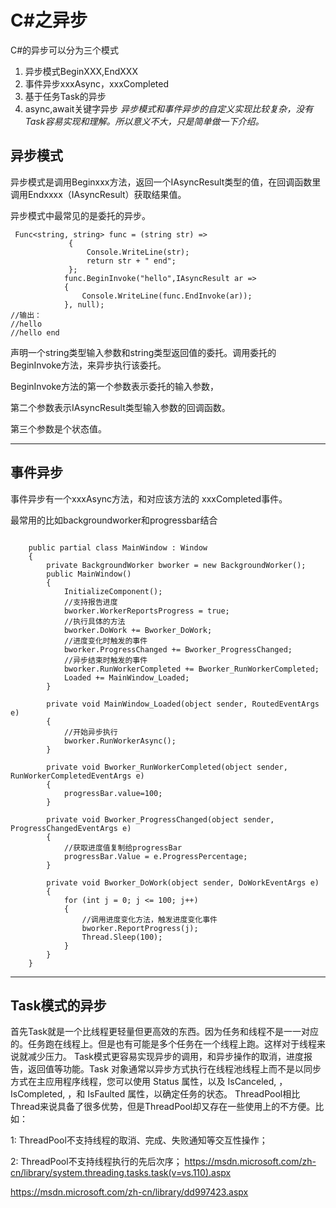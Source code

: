# C#之异步
C#的异步可以分为三个模式

1. 异步模式BeginXXX,EndXXX
2. 事件异步xxxAsync，xxxCompleted
3. 基于任务Task的异步
4. async,await关键字异步
*异步模式和事件异步的自定义实现比较复杂，没有Task容易实现和理解。所以意义不大，只是简单做一下介绍。*

## 异步模式

异步模式是调用Beginxxx方法，返回一个IAsyncResult类型的值，在回调函数里调用Endxxxx（IAsyncResult）获取结果值。

异步模式中最常见的是委托的异步。
```CSharp
 Func<string, string> func = (string str) =>
             {
                 Console.WriteLine(str);
                 return str + " end";
             };
            func.BeginInvoke("hello",IAsyncResult ar =>
            {
                Console.WriteLine(func.EndInvoke(ar));
            }, null);
//输出：
//hello
//hello end
```
声明一个string类型输入参数和string类型返回值的委托。调用委托的BeginInvoke方法，来异步执行该委托。

BeginInvoke方法的第一个参数表示委托的输入参数，

第二个参数表示IAsyncResult类型输入参数的回调函数。

第三个参数是个状态值。


---

## 事件异步

事件异步有一个xxxAsync方法，和对应该方法的 xxxCompleted事件。

最常用的比如backgroundworker和progressbar结合

```CSharp

    public partial class MainWindow : Window
    {
        private BackgroundWorker bworker = new BackgroundWorker();
        public MainWindow()
        {
            InitializeComponent();
            //支持报告进度
            bworker.WorkerReportsProgress = true;
            //执行具体的方法
            bworker.DoWork += Bworker_DoWork;
            //进度变化时触发的事件
            bworker.ProgressChanged += Bworker_ProgressChanged;
            //异步结束时触发的事件
            bworker.RunWorkerCompleted += Bworker_RunWorkerCompleted;
            Loaded += MainWindow_Loaded;
        }

        private void MainWindow_Loaded(object sender, RoutedEventArgs e)
        {
            //开始异步执行
            bworker.RunWorkerAsync();
        }

        private void Bworker_RunWorkerCompleted(object sender, RunWorkerCompletedEventArgs e)
        {
            progressBar.value=100;
        }

        private void Bworker_ProgressChanged(object sender, ProgressChangedEventArgs e)
        {
            //获取进度值复制给progressBar
            progressBar.Value = e.ProgressPercentage;
        }

        private void Bworker_DoWork(object sender, DoWorkEventArgs e)
        {
            for (int j = 0; j <= 100; j++)
            {
                //调用进度变化方法，触发进度变化事件
                bworker.ReportProgress(j);
                Thread.Sleep(100);
            }
        }
    }

```
---

## Task模式的异步
首先Task就是一个比线程更轻量但更高效的东西。因为任务和线程不是一一对应的。任务跑在线程上。但是也有可能是多个任务在一个线程上跑。这样对于线程来说就减少压力。
Task模式更容易实现异步的调用，和异步操作的取消，进度报告，返回值等功能。Task 对象通常以异步方式执行在线程池线程上而不是以同步方式在主应用程序线程，您可以使用 Status 属性，以及 IsCanceled, ，IsCompleted, ，和 IsFaulted 属性，以确定任务的状态。 
ThreadPool相比Thread来说具备了很多优势，但是ThreadPool却又存在一些使用上的不方便。比如：

1: ThreadPool不支持线程的取消、完成、失败通知等交互性操作；

2: ThreadPool不支持线程执行的先后次序；
https://msdn.microsoft.com/zh-cn/library/system.threading.tasks.task(v=vs.110).aspx

https://msdn.microsoft.com/zh-cn/library/dd997423.aspx